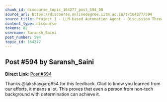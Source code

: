 ```yaml
---
chunk_id: discourse_topic_164277_post_594_00
source_url: https://discourse.onlinedegree.iitm.ac.in/t/164277/594
source_title: Project 1 - LLM-based Automation Agent - Discussion Thread [TDS Jan 2025]
content_type: discourse
tokens: 82
username: Saransh_Saini
post_number: 594
topic_id: 164277
---
```


## Post #594 by Saransh_Saini

**Direct Link**: [Post #594](https://discourse.onlinedegree.iitm.ac.in/t/164277/594)

Thanks @lakshaygarg654 for this feedback. Glad to know you learned from our efforts, it means a lot. This proves that even a person from non-tech background with determination can achieve it.

